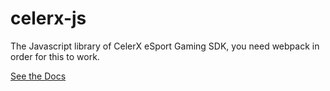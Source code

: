 # celerx-js
The Javascript library of CelerX eSport Gaming SDK, you need webpack in order for this to work.

[See the Docs](https://docs.celerx.app/docs/guide)
